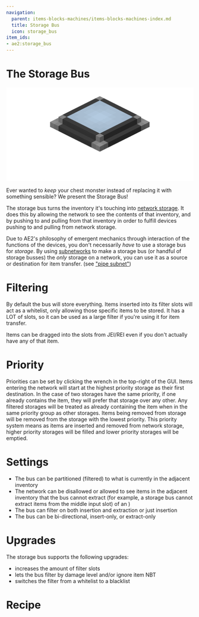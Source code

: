```yaml
---
navigation:
  parent: items-blocks-machines/items-blocks-machines-index.md
  title: Storage Bus
  icon: storage_bus
item_ids:
- ae2:storage_bus
---
```

# The Storage Bus

![A picture of a storage bus.](../assets/blocks/storage_bus.png)

Ever wanted to *keep* your chest monster instead of replacing it with something sensible? We present the Storage Bus!

The storage bus turns the inventory it's touching into [network storage](../ae2-mechanics/import-export-storage.md).
It does this by allowing the network to see the contents of that inventory, and by pushing to and pulling from that
inventory in order to fulfill devices pushing to and pulling from network storage.

Due to AE2's philosophy of emergent mechanics through interaction of the functions of the devices, you don't
necessarily *have* to use a storage bus for *storage*. By using [subnetworks](../ae2-mechanics/subnetworks.md)
to make a storage bus (or handful of storage busses) the *only* storage on a network, you can use it as a source or destination
for item transfer. (see ["pipe subnet"](../example-setups/pipe-subnet.md))

# Filtering

By default the bus will store everything. Items inserted into its filter slots will act as a whitelist, only
allowing those specific items to be stored. It has a LOT of slots, so it can be used as a large filter if you're using it for
item transfer.

Items can be dragged into the slots from JEI/REI even if you don't actually have any of that item.

# Priority

Priorities can be set by clicking the wrench in the top-right of the GUI.
Items entering the network will start at the highest priority storage as
their first destination. In the case of two storages have the same priority,
if one already contains the item, they will prefer that storage over any
other. Any filtered storages will be treated as already containing the item
when in the same priority group as other storages. Items being removed from storage will
be removed from the storage with the lowest priority. This priority system means as items are inserted and removed
from network storage, higher priority storages will be filled and lower priority storages will be emptied.

# Settings

- The bus can be partitioned (filtered) to what is currently in the adjacent inventory
- The network can be disallowed or allowed to see items in the adjacent inventory that the bus cannot extract
  (for example, a storage bus cannot extract items from the middle input slot) of an <ItemLink id="inscriber" />)
- The bus can filter on both insertion and extraction or just insertion
- The bus can be bi-directional, insert-only, or extract-only

# Upgrades

The storage bus supports the following upgrades:

- <ItemLink id="capacity_card" /> increases the amount of filter slots
- <ItemLink id="fuzzy_card" /> lets the bus filter by damage level and/or ignore item NBT
- <ItemLink id="inverter_card" /> switches the filter from a whitelist to a blacklist

# Recipe

<RecipeFor id="storage_bus" />